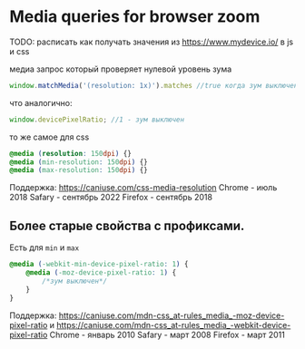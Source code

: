 # Media queries for browser zoom

TODO: расписать как получать значения из https://www.mydevice.io/  в js и css



медиа запрос который проверяет нулевой уровень зума
```js
window.matchMedia('(resolution: 1x)').matches //true когда зум выключен
```
что аналогично:
```js
window.devicePixelRatio; //1 - зум выключен
```
то же самоe для css
```css
@media (resolution: 150dpi) {}
@media (min-resolution: 150dpi) {}
@media (max-resolution: 150dpi) {}
```
Поддержка: https://caniuse.com/css-media-resolution
Chrome - июль 2018
Safary - сентябрь 2022
Firefox - сентябрь 2018

## Более старые свойства c профиксами.
Есть для `min` и `max`
```css
@media (-webkit-min-device-pixel-ratio: 1) {
	@media (-moz-device-pixel-ratio: 1) {
		/*зум выключен*/
	}
}
```
Поддержка: https://caniuse.com/mdn-css_at-rules_media_-moz-device-pixel-ratio и
https://caniuse.com/mdn-css_at-rules_media_-webkit-device-pixel-ratio
Chrome - январь 2010
Safary - март 2008
Firefox - март 2011


